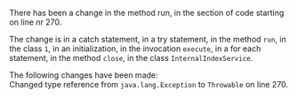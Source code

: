There has been a change in the method run, in the section of code starting on line nr 270.
  
The change is in a catch statement, in a try statement, in the method ```run```, in the class ```1```, in an initialization, in the invocation ```execute```, in a for each statement, in the method ```close```, in the class ```InternalIndexService```.
  
The following changes have been made:  
Changed type reference from ```java.lang.Exception``` to ```Throwable``` on line 270.  
